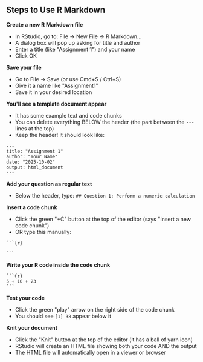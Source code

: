 
## Steps to Use R Markdown

**Create a new R Markdown file**
   - In RStudio, go to: File → New File → R Markdown...
   - A dialog box will pop up asking for title and author
   - Enter a title (like "Assignment 1") and your name
   - Click OK

**Save your file**
   - Go to File → Save (or use Cmd+S / Ctrl+S)
   - Give it a name like "Assignment1"
   - Save it in your desired location

**You'll see a template document appear**
   - It has some example text and code chunks
   - You can delete everything BELOW the header (the part between the `---` lines at the top)
   - Keep the header! It should look like:
   ```
   ---
   title: "Assignment 1"
   author: "Your Name"
   date: "2025-10-02"
   output: html_document
   ---
   ```

**Add your question as regular text**
   - Below the header, type: `## Question 1: Perform a numeric calculation`

**Insert a code chunk**
   - Click the green "+C" button at the top of the editor (says "Insert a new code chunk")
   - OR type this manually:
   ````
   ```{r}
   
   ```
   ````

**Write your R code inside the code chunk**
   ````
   ```{r}
   5 + 10 + 23
   ```
   ````

**Test your code**
   - Click the green "play" arrow on the right side of the code chunk
   - You should see `[1] 38` appear below it

**Knit your document**
   - Click the "Knit" button at the top of the editor (it has a ball of yarn icon)
   - RStudio will create an HTML file showing both your code AND the output
   - The HTML file will automatically open in a viewer or browser
```
